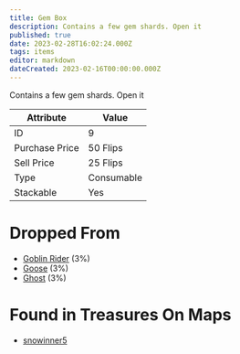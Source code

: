 ```yaml
---
title: Gem Box
description: Contains a few gem shards. Open it
published: true
date: 2023-02-28T16:02:24.000Z
tags: items
editor: markdown
dateCreated: 2023-02-16T00:00:00.000Z
---
```


Contains a few gem shards. Open it

|Attribute|Value|
|-|-|
|ID|9|
|Purchase Price|50 Flips|
|Sell Price|25 Flips|
|Type|Consumable|
|Stackable|Yes|


# Dropped From
 * [Goblin Rider](/monsters/goblin-rider) (3%)
 * [Goose](/monsters/goose) (3%)
 * [Ghost](/monsters/ghost) (3%)

# Found in Treasures On Maps
 * [snowinner5](/maps/snowinner5)